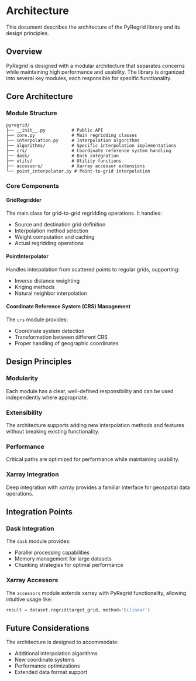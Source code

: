 # Architecture

This document describes the architecture of the PyRegrid library and its design principles.

## Overview

PyRegrid is designed with a modular architecture that separates concerns while maintaining high performance and usability. The library is organized into several key modules, each responsible for specific functionality.

## Core Architecture

### Module Structure

```
pyregrid/
├── __init__.py          # Public API
├── core.py              # Main regridding classes
├── interpolation.py     # Interpolation algorithms
├── algorithms/          # Specific interpolation implementations
├── crs/                 # Coordinate reference system handling
├── dask/                # Dask integration
├── utils/               # Utility functions
├── accessors/           # Xarray accessor extensions
└── point_interpolator.py # Point-to-grid interpolation
```

### Core Components

#### GridRegridder
The main class for grid-to-grid regridding operations. It handles:
- Source and destination grid definition
- Interpolation method selection
- Weight computation and caching
- Actual regridding operations

#### PointInterpolator
Handles interpolation from scattered points to regular grids, supporting:
- Inverse distance weighting
- Kriging methods
- Natural neighbor interpolation

#### Coordinate Reference System (CRS) Management
The `crs` module provides:
- Coordinate system detection
- Transformation between different CRS
- Proper handling of geographic coordinates

## Design Principles

### Modularity
Each module has a clear, well-defined responsibility and can be used independently where appropriate.

### Extensibility
The architecture supports adding new interpolation methods and features without breaking existing functionality.

### Performance
Critical paths are optimized for performance while maintaining usability.

### Xarray Integration
Deep integration with xarray provides a familiar interface for geospatial data operations.

## Integration Points

### Dask Integration
The `dask` module provides:
- Parallel processing capabilities
- Memory management for large datasets
- Chunking strategies for optimal performance

### Xarray Accessors
The `accessors` module extends xarray with PyRegrid functionality, allowing intuitive usage like:
```python
result = dataset.regrid(target_grid, method='bilinear')
```

## Future Considerations

The architecture is designed to accommodate:
- Additional interpolation algorithms
- New coordinate systems
- Performance optimizations
- Extended data format support